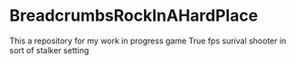 # BreadcrumbsRockInAHardPlace
This a repository for my work in progress game
True fps surival shooter in sort of stalker setting
